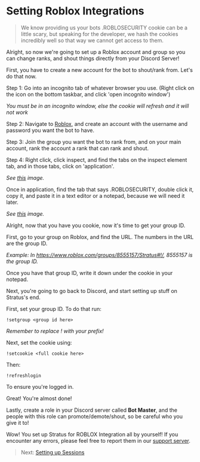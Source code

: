 # Setting Roblox Integrations

> We know providing us your bots .ROBLOSECURITY cookie can be a little scary, but speaking for the developer, we hash the cookies incredibly well so that way we cannot get access to them.

Alright, so now we're going to set up a Roblox account and group so you can change ranks, and shout things directly from your Discord Server!

First, you have to create a new account for the bot to shout/rank from. Let's do that now.

Step 1: Go into an incognito tab of whatever browser you use. (Right click on the icon on the bottom taskbar, and click 'open incognito window')

*You must be in an incognito window, else the cookie will refresh and it will not work*

Step 2: Navigate to [Roblox](https://www.roblox.com/signup), and create an account with the username and password you want the bot to have.

Step 3: Join the group you want the bot to rank from, and on your main account, rank the account a rank that can rank and shout.

Step 4: Right click, click inspect, and find the tabs on the inspect element tab, and in those tabs, click on 'application'.

*See [this](https://imgur.com/a/kVsTy4r) image.*

Once in application, find the tab that says .ROBLOSECURITY, double click it, copy it, and paste it in a text editor or a notepad, because we will need it later.

*See [this](https://imgur.com/a/ijQ6iEL) image.*

Alright, now that you have you cookie, now it's time to get your group ID.

First, go to your group on Roblox, and find the URL. The numbers in the URL are the group ID.

*Example: In https://www.roblox.com/groups/8555157/Stratus#!/, 8555157 is the group ID.*

Once you have that group ID, write it down under the cookie in your notepad.

Next, you're going to go back to Discord, and start setting up stuff on Stratus's end.

First, set your group ID. To do that run:

`!setgroup <group id here>`

*Remember to replace ! with your prefix!*

Next, set the cookie using:

`!setcookie <full cookie here>`

Then:

`!refreshlogin`

To ensure you're logged in.



Great! You're almost done!

Lastly, create a role in your Discord server called **Bot Master**, and the people with this role can promote/demote/shout, so be careful who you give it to!

Wow! You set up Stratus for ROBLOX Integration all by yourself! If you encounter any errors, please feel free to report them in our [support server](https://join.fused/fans).

> Next: [Setting up Sessions](/sessions)


